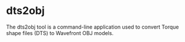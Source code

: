 # dts2obj
The dts2obj tool is a command-line application used to convert Torque shape files (DTS) to Wavefront OBJ models.
